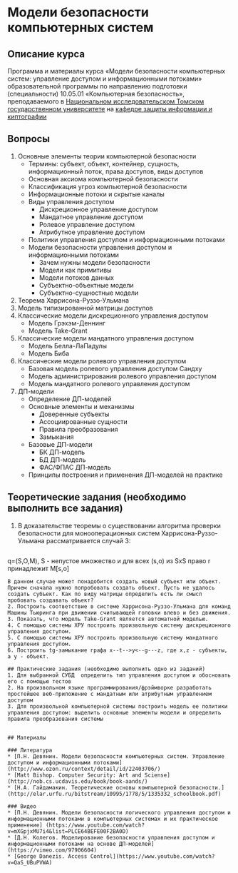 # Модели безопасности компьютерных систем

## Описание курса

Программа и материалы курса «Модели безопасности компьютерных систем: управление доступом и информационными потоками»
образовательной программы по направлению подготовки (специальности)
10.05.01 «Компьютерная безопасность», преподаваемого в [Национальном исследовательском Томском государственном университете](http://www.tsu.ru) на [кафедре защиты информации и киптографии](http://isc.tsu.ru)

## Вопросы

1. Основные элементы теории компьютерной безопасности
    * Термины: субъект, объект, контейнер, сущность, информационный поток, права доступов, виды доступов
    * Основная аксиома компьютерной безопасности
    * Классификация угроз компьютерной безопасности
    * Информационные потоки и скрытые каналы
    * Виды управления доступом
        * Дискреционное управление доступом
        * Мандатное управление доступом
        * Ролевое управление доступом
        * Атрибутное управление доступом
    * Политики управления доступом и информационными потоками
    * Модели безопасности управления доступом и информационными потоками
        * Зачем нужны модели безопасности
        * Модели как примитивы
        * Модели потоков данных
        * Субъектно-объектные модели
        * Субъектно-сущностные модели
2. Теорема Харрисона-Руззо-Ульмана
3. Модель типизированной матрицы доступов 
4. Классические модели дискреционного управления доступом
    * Модель Грэхэм-Деннинг
    * Модель Take-Grant
5. Классические модели мандатного управления доступом
    * Модель Белла-ЛаПадулы
    * Модель Биба
6. Классические модели ролевого управления доступом
    * Базовая модель ролевого управления доступом Сандху
    * Модель администрирования ролевого управления доступом
    * Модель мандатного ролевого управления доступом
7. ДП-модели
    * Определение ДП-моделей
    * Основные элементы и механизмы
      *   Доверенные субъекты
      *   Ассоциированные сущности
      *   Правила преобразования
      *   Замыкания
    * Базовые ДП-модели
      * БК ДП-модель
      * БД ДП-модель
      * ФАС/ФПАС ДП-модель
    * Принципы построения и применения ДП-моделей на практике
   
## Теоретические задания (необходимо выполнить все задания)
1. В доказательстве теоремы о существовании алгоритма проверки безопасности для монооперационных систем Харрисона-Руззо-Ульмана рассматривается случай 3:
   ```
q=(S,O,M), S - непустое множество и для всех (s,o) из SxS право r принадлежит M[s,o]
   ```
В данном случае может понадобится создать новый субъект или объект. Причем сначала нужно попробовать создать объект. Пусть не удалось создать субъект. Как по виду матрицы определить есть ли смысл пробовать создавать объект?
2. Построить соответствие в системе Харрисона-Руззо-Ульмана для команд Машины Тьюринга при движении считывающей головки влево и без движения.
3. Показать, что модель Take-Grant является автоматной моделью.
4. С помощью системы ХРУ построить произвольную систему дискреционного управления доступом.
5. С помощью системы ХРУ построить произвольную систему мандатного управления доступом.
6. Построить tg-замыкание графа x--t-->y<--g---z, где x,z - субъекты, а y - объект.

## Практические задания (необходимо выполнить одно из заданий)
1. Для выбранной СУБД  определить тип управления доступом и обосновать его с помощью тестов
2. На произвольном языке программирования/фрэймворке разработать простейшее веб-приложение с мандатным или атрибутным управлением доступом
3. Для произвольной компьютерной системы построить модель ее политики управления доступом: выделить основные элементы модели и определить правила преобразования системы
 

## Материалы

### Литература
* [П.Н. Девянин. Модели безопасности компьютерных систем. Управление доступом и информационными потоками](http://www.ozon.ru/context/detail/id/22403706/)
* [Matt Bishop. Computer Security: Art and Sciense](http://nob.cs.ucdavis.edu/book/book-aands/)
* [Н.А. Гайдамакин. Теоретические основы компьютерной безопасности.](http://elar.urfu.ru/bitstream/10995/1778/5/1335332_schoolbook.pdf)

### Видео
* [П.Н. Девянин. Модели безопасности логического управления доступом и информационными потоками в компьютерных системах и их практическое применение] (https://www.youtube.com/watch?v=mXGpjxMU7i4&list=PLCE64BEFE00F2BA0D)
* [Д.Н. Колегов. Моделирование безопасности управления доступом и информационными потоками на основе ДП-моделей](https://vimeo.com/97906604)
* [George Danezis. Access Control](https://www.youtube.com/watch?v=QaS_UBuPVWA)
